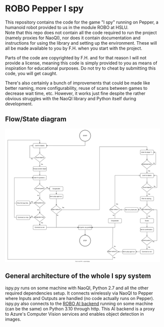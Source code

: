# ROBO Pepper I spy

This repository contains the code for the game "I spy" running on Pepper, a humanoid robot provided to us in the module ROBO at HSLU. \
Note that this repo does not contain all the code required to run the project (namely proxies for NaoQI), nor does it contain documentation and instructions for using the library and setting up the environment. These will all be made available to you by F.H. when you start with the project.

Parts of the code are copyrighted by F.H. and for that reason I will not provide a license, meaning this code is simply provided to you as means of inspiration for educational purposes. Do not try to cheat by submitting this code, you will get caught.

There's also certainly a bunch of improvements that could be made like better naming, more configurability, reuse of scans between games to decrease wait time, etc. However, it works just fine despite the rather obvious struggles with the NaoQI library and Python itself during development.

## Flow/State diagram

![flow state diagram](./I-spy.svg)

## General architecture of the whole I spy system

ispy.py runs on some machine with NaoQI, Python 2.7 and all the other required dependencies setup. It connects wirelessly via NaoQI to Pepper where Inputs and Outputs are handled (no code actually runs on Pepper). ispy.py also connects to the [ROBO AI backend](https://github.com/Joelius300/robo_hslu_ai-backend/tree/main) running on some machine (can be the same) on Python 3.10 through http. This AI backend is a proxy to Azure's Computer Vision services and enables object detection in images.
